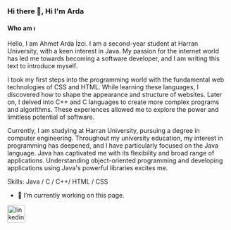 ### Hi there 👋, Hi I'm Arda
#### Who am ı
Hello, I am Ahmet Arda İzci. I am a second-year student at Harran University, with a keen interest in Java. My passion for the internet world has led me towards becoming a software developer, and I am writing this text to introduce myself.

I took my first steps into the programming world with the fundamental web technologies of CSS and HTML. While learning these languages, I discovered how to shape the appearance and structure of websites. Later on, I delved into C++ and C languages to create more complex programs and algorithms. These experiences allowed me to explore the power and limitless potential of software.

Currently, I am studying at Harran University, pursuing a degree in computer engineering. Throughout my university education, my interest in programming has deepened, and I have particularly focused on the Java language. Java has captivated me with its flexibility and broad range of applications. Understanding object-oriented programming and developing applications using Java's powerful libraries excites me.

Skills: Java / C / C++/ HTML / CSS

- 🔭 I’m currently working on this page. 


[<img src='https://cdn.jsdelivr.net/npm/simple-icons@3.0.1/icons/linkedin.svg' alt='linkedin' height='40'>](https://www.linkedin.com/in/https://www.linkedin.com/in/ahmetardaizci//)  



